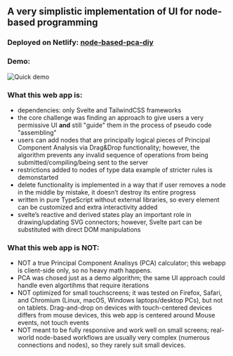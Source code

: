 ## A very simplistic implementation of UI for node-based programming

### Deployed on Netlify: [node-based-pca-diy](https://node-based-pca-diy.netlify.app)

### Demo:

![Quick demo](demo-ui-gif.gif)

### What this web app is:

- dependencies: only Svelte and TailwindCSS frameworks  
- the core challenge was finding an approach to give users a very permissive UI **and** still "guide" them in the process of pseudo code "assembling" 
- users can add nodes that are principally logical pieces of Principal Component Analysis via Drag&Drop functionality; however, the algorithm prevents any invalid sequence of operations from being submitted/compiling/being sent to the server  
- restrictions added to nodes of type data example of stricter rules is demonstarted  
- delete functionality is implemented in a way that if user removes a node in the middle by mistake, it doesn’t destroy its entire progress  
- written in pure TypeScript without external libraries, so every element can be customized and extra interactivity added  
- svelte’s reactive and derived states play an important role in drawing/updating SVG connectors; however, Svelte part can be substituted with direct DOM manipulations  

### What this web app is NOT:

- NOT a true Principal Component Analisys (PCA) calculator; this webapp is client-side only, so no heavy math happens.  
- PCA was chosed just as a demo algorithm; the same UI approach could handle even algortihms that require iterations  
- NOT optimized for small touchscreens; it was tested on Firefox, Safari, and Chromium (Linux, macOS, Windows laptops/desktop PCs), but not on tablets. Drag-and-drop on devices with touch-centered devices differs from mouse devices, this web app is centered around Mouse events, not touch events 
- NOT meant to be fully responsive and work well on small screens; real-world node-based workflows are usually very complex (numerous connections and nodes), so they rarely suit small devices.  



